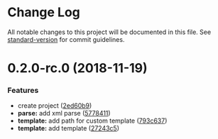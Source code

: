 # Change Log

All notable changes to this project will be documented in this file. See [standard-version](https://github.com/conventional-changelog/standard-version) for commit guidelines.

<a name="0.2.0-rc.0"></a>
# 0.2.0-rc.0 (2018-11-19)


### Features

* create project ([2ed60b9](https://github.com/Naylin15/fastlane-plugin-test_report-fork/commit/2ed60b9))
* **parse:** add xml parse ([5778411](https://github.com/Naylin15/fastlane-plugin-test_report-fork/commit/5778411))
* **template:** add path for custom template ([793c637](https://github.com/Naylin15/fastlane-plugin-test_report-fork/commit/793c637))
* **template:** add template ([27243c5](https://github.com/Naylin15/fastlane-plugin-test_report-fork/commit/27243c5))
